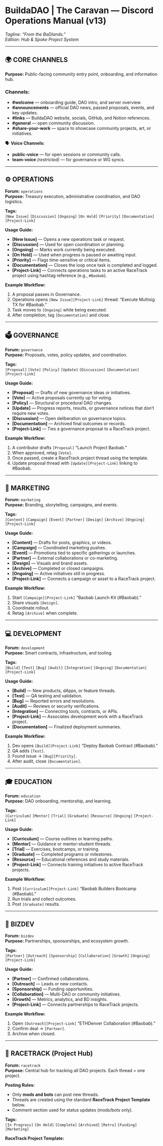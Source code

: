 # BuildaDAO | The Caravan — Discord Operations Manual (v13)
_Tagline: “From the BaDlands.”_  
_Edition: Hub & Spoke Project System_

---

## 🌍 CORE CHANNELS
**Purpose:** Public-facing community entry point, onboarding, and information hub.

### Channels:
- **#welcome** — onboarding guide, DAO intro, and server overview.  
- **#announcements** — official DAO news, passed proposals, events, and key updates.  
- **#links** — BuildaDAO website, socials, GitHub, and Notion references.  
- **#general** — open community discussion.  
- **#share-your-work** — space to showcase community projects, art, or initiatives.

🗣️ **Voice Channels:**  
- **public-voice** — for open sessions or community calls.  
- **team-voice** *(restricted)* — for governance or WG syncs.

---

## ⚙️ OPERATIONS
**Forum:** `operations`  
**Purpose:** Treasury execution, administrative coordination, and DAO logistics.

**Tags:**  
`[New Issue]` `[Discussion]` `[Ongoing]` `[On Hold]` `[Priority]` `[Documentation]` `[Project-Link]`

**Usage Guide:**  
- **[New Issue]** — Opens a new operations task or request.  
- **[Discussion]** — Used for open coordination or planning.  
- **[Ongoing]** — Marks work currently being executed.  
- **[On Hold]** — Used when progress is paused or awaiting input.  
- **[Priority]** — Flags time-sensitive or critical items.  
- **[Documentation]** — Closes the loop once task is completed and logged.  
- **[Project-Link]** — Connects operations tasks to an active RaceTrack project using hashtag reference (e.g., `#Baobab`).

**Example Workflow:**  
1. A proposal passes in Governance.  
2. Operations opens `[New Issue][Project-Link]` thread: “Execute Multisig TX for #Baobab.”  
3. Task moves to `[Ongoing]` while being executed.  
4. After completion, tag `[Documentation]` and close.

---

## 🗳️ GOVERNANCE
**Forum:** `governance`  
**Purpose:** Proposals, votes, policy updates, and coordination.

**Tags:**  
`[Proposal]` `[Vote]` `[Policy]` `[Update]` `[Discussion]` `[Documentation]` `[Project-Link]`

**Usage Guide:**  
- **[Proposal]** — Drafts of new governance ideas or initiatives.  
- **[Vote]** — Active proposals currently up for voting.  
- **[Policy]** — Structural or procedural DAO changes.  
- **[Update]** — Progress reports, results, or governance notices that don’t require new votes.  
- **[Discussion]** — Open deliberation on governance topics.  
- **[Documentation]** — Archived final outcomes or records.  
- **[Project-Link]** — Ties a governance proposal to a RaceTrack project.

**Example Workflow:**  
1. A contributor drafts `[Proposal]` “Launch Project Baobab.”  
2. When approved, retag `[Vote]`.  
3. Once passed, create a RaceTrack project thread using the template.  
4. Update proposal thread with `[Update][Project-Link]` linking to #Baobab.

---

## 📣 MARKETING
**Forum:** `marketing`  
**Purpose:** Branding, storytelling, campaigns, and events.

**Tags:**  
`[Content]` `[Campaign]` `[Event]` `[Partner]` `[Design]` `[Archive]` `[Ongoing]` `[Project-Link]`

**Usage Guide:**  
- **[Content]** — Drafts for posts, graphics, or videos.  
- **[Campaign]** — Coordinated marketing pushes.  
- **[Event]** — Promotions tied to specific gatherings or launches.  
- **[Partner]** — External collaborations or co-marketing.  
- **[Design]** — Visuals and brand assets.  
- **[Archive]** — Completed or closed campaigns.  
- **[Ongoing]** — Active initiatives still in progress.  
- **[Project-Link]** — Connects a campaign or asset to a RaceTrack project.

**Example Workflow:**  
1. Start `[Campaign][Project-Link]` “Baobab Launch Kit (#Baobab).”  
2. Share visuals `[Design]`.  
3. Coordinate rollout.  
4. Retag `[Archive]` when complete.

---

## 💻 DEVELOPMENT
**Forum:** `development`  
**Purpose:** Smart contracts, infrastructure, and tooling.

**Tags:**  
`[Build]` `[Test]` `[Bug]` `[Audit]` `[Integration]` `[Ongoing]` `[Documentation]` `[Project-Link]`

**Usage Guide:**  
- **[Build]** — New products, dApps, or feature threads.  
- **[Test]** — QA testing and validation.  
- **[Bug]** — Reported errors and resolutions.  
- **[Audit]** — Reviews or security verifications.  
- **[Integration]** — Connecting tools, contracts, or APIs.  
- **[Project-Link]** — Associates development work with a RaceTrack project.  
- **[Documentation]** — Finalized deployment summaries.

**Example Workflow:**  
1. Dev opens `[Build][Project-Link]` “Deploy Baobab Contract (#Baobab).”  
2. QA adds `[Test]`.  
3. Found issue → `[Bug][Priority]`.  
4. After audit, close `[Documentation]`.

---

## 🎓 EDUCATION
**Forum:** `education`  
**Purpose:** DAO onboarding, mentorship, and learning.

**Tags:**  
`[Curriculum]` `[Mentor]` `[Trial]` `[Graduate]` `[Resource]` `[Ongoing]` `[Project-Link]`

**Usage Guide:**  
- **[Curriculum]** — Course outlines or learning paths.  
- **[Mentor]** — Guidance or mentor-student threads.  
- **[Trial]** — Exercises, bootcamps, or training.  
- **[Graduate]** — Completed programs or milestones.  
- **[Resource]** — Educational references and study materials.  
- **[Project-Link]** — Connects training initiatives to active RaceTrack projects.

**Example Workflow:**  
1. Post `[Curriculum][Project-Link]` “Baobab Builders Bootcamp (#Baobab).”  
2. Run trials and collect outcomes.  
3. Post `[Graduate]` results.

---

## 💼 BIZDEV
**Forum:** `bizdev`  
**Purpose:** Partnerships, sponsorships, and ecosystem growth.

**Tags:**  
`[Partner]` `[Outreach]` `[Sponsorship]` `[Collaboration]` `[Growth]` `[Ongoing]` `[Project-Link]`

**Usage Guide:**  
- **[Partner]** — Confirmed collaborations.  
- **[Outreach]** — Leads or new contacts.  
- **[Sponsorship]** — Funding opportunities.  
- **[Collaboration]** — Multi-DAO or community initiatives.  
- **[Growth]** — Metrics, analytics, and BD insights.  
- **[Project-Link]** — Connects partnerships to RaceTrack projects.

**Example Workflow:**  
1. Open `[Outreach][Project-Link]` “ETHDenver Collaboration (#Baobab).”  
2. Confirm deal → `[Partner]`.  
3. Archive when closed.

---

## 🏁 RACETRACK (Project Hub)
**Forum:** `racetrack`  
**Purpose:** Central hub for tracking all DAO projects. Each thread = one project.

**Posting Rules:**  
- Only **mods and bots** can post new threads.  
- Threads are created using the standard **RaceTrack Project Template** below.  
- Comment section used for status updates (mods/bots only).

**Tags:**  
`[In Progress]` `[On Hold]` `[Complete]` `[Archived]` `[Retro]` `[Funding]` `[Marketing]`

**RaceTrack Project Template:**
